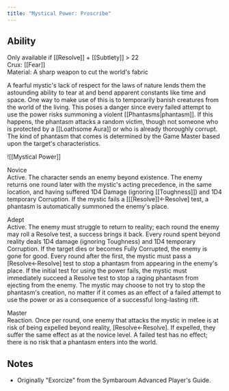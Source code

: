 ```yaml
---
title: "Mystical Power: Proscribe"
---
```

## Ability
Only available if [[Resolve]] + [[Subtlety]] > 22<br>Crux: [[Fear]]<br>Material: A sharp weapon to cut the world's fabric

A fearful mystic's lack of respect for the laws of nature lends them the astounding ability to tear at and bend apparent constants like time and space. One way to make use of this is to temporarily banish creatures from the world of the living. This poses a danger since every failed attempt to use the power risks summoning a violent [[Phantasms|phantasm]]. If this happens, the phantasm attacks a random victim, though not someone who is protected by a [[Loathsome Aura]] or who is already thoroughly corrupt. The kind of phantasm that comes is determined by the Game Master based upon the target's characteristics.

![[Mystical Power]]

Novice<br>Active. The character sends an enemy beyond existence. The enemy returns one round later with the mystic's acting precedence, in the same location, and having suffered 1D4 Damage (ignoring [[Toughness]]) and 1D4 temporary Corruption. If the mystic fails a \[[[Resolve]]←Resolve\] test, a phantasm is automatically summoned the enemy's place.

Adept<br>Active. The enemy must struggle to return to reality; each round the enemy may roll a Resolve test, a success brings it back. Every round spent beyond reality deals 1D4 damage (ignoring Toughness) and 1D4 temporary Corruption. If the target dies or becomes Fully Corrupted, the enemy is gone for good. Every round after the first, the mystic must pass a \[Resolve←Resolve\] test to stop a phantasm from appearing in the enemy's place. If the initial test for using the power fails, the mystic must immediately succeed a Resolve test to stop a raging phantasm from ejecting from the enemy. The mystic may choose to not try to stop the phantasm's creation, no matter if it comes as an effect of a failed attempt to use the power or as a consequence of a successful long-lasting rift.

Master<br>Reaction. Once per round, one enemy that attacks the mystic in melee is at risk of being expelled beyond reality, \[Resolve←Resolve\]. If expelled, they suffer the same effect as at the novice level. A failed test has no effect; there is no risk that a phantasm enters into the world.
## Notes
* Originally "Exorcize" from the Symbaroum Advanced Player's Guide.